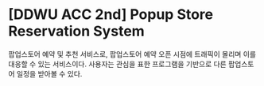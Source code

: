 [DDWU ACC 2nd] Popup Store Reservation System
=
팝업스토어 예약 및 추천 서비스로, 팝업스토어 예약 오픈 시점에 트래픽이 몰리며 이를 대응할 수 있는 서비스이다. 사용자는 관심을 표한 프로그램을 기반으로 다른 팝업스토어 일정을 받아볼 수 있다.
